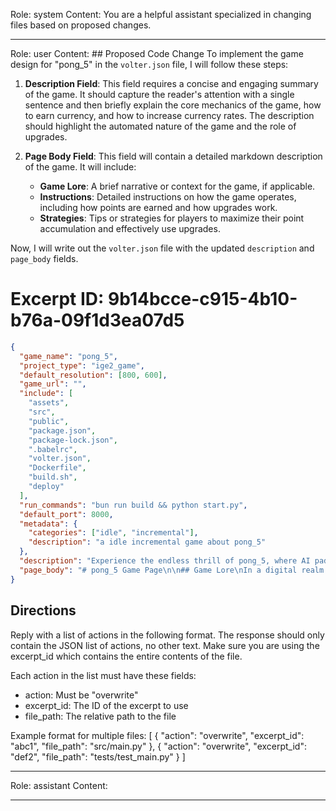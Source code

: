 Role: system
Content: You are a helpful assistant specialized in changing files based on proposed changes.
__________________
Role: user
Content: ## Proposed Code Change
To implement the game design for "pong_5" in the `volter.json` file, I will follow these steps:

1. **Description Field**: This field requires a concise and engaging summary of the game. It should capture the reader's attention with a single sentence and then briefly explain the core mechanics of the game, how to earn currency, and how to increase currency rates. The description should highlight the automated nature of the game and the role of upgrades.

2. **Page Body Field**: This field will contain a detailed markdown description of the game. It will include:
   - **Game Lore**: A brief narrative or context for the game, if applicable.
   - **Instructions**: Detailed instructions on how the game operates, including how points are earned and how upgrades work.
   - **Strategies**: Tips or strategies for players to maximize their point accumulation and effectively use upgrades.

Now, I will write out the `volter.json` file with the updated `description` and `page_body` fields.

# Excerpt ID: 9b14bcce-c915-4b10-b76a-09f1d3ea07d5
```json volter.json
{
  "game_name": "pong_5",
  "project_type": "ige2_game",
  "default_resolution": [800, 600],
  "game_url": "",
  "include": [
    "assets",
    "src",
    "public",
    "package.json",
    "package-lock.json",
    ".babelrc",
    "volter.json",
    "Dockerfile",
    "build.sh",
    "deploy"
  ],
  "run_commands": "bun run build && python start.py",
  "default_port": 8000,
  "metadata": {
    "categories": ["idle", "incremental"],
    "description": "a idle incremental game about pong_5"
  },
  "description": "Experience the endless thrill of pong_5, where AI paddles keep the game alive and you reap the rewards! Watch as automated paddles rally balls back and forth, earning you points with every successful hit. Use your points to purchase upgrades that increase ball speed, paddle size, and more, doubling your earning potential with each upgrade.",
  "page_body": "# pong_5 Game Page\n\n## Game Lore\nIn a digital realm where classic games meet modern automation, pong_5 emerges as a unique blend of nostalgia and innovation. The paddles, once controlled by human hands, now dance to the rhythm of AI, tirelessly keeping the game in perpetual motion.\n\n## Instructions\nWelcome to pong_5, an idle incremental game where your primary task is to manage upgrades while the AI handles the gameplay. Here's how it works:\n- **Gameplay**: Two AI-controlled paddles play an endless game of pong. The paddles automatically move to intercept the ball(s), ensuring a continuous rally.\n- **Earning Points**: You earn points every time a ball successfully hits a paddle. If a ball misses a paddle, it respawns in the center, ready to start anew.\n- **Upgrades**: Use your accumulated points to purchase upgrades. Each upgrade doubles in cost with every purchase, so choose wisely!\n  - **Ball Speed**: Increases the speed of the balls, making the game more challenging and rewarding.\n  - **Paddle Size**: Enlarges the paddles, making it easier to hit the balls.\n  - **Multi-ball**: Introduces additional balls into play, increasing your point potential.\n  - **Paddle Speed**: Enhances the paddles' movement speed, improving their ability to intercept balls.\n  - **Points Per Hit**: Boosts the points earned with each successful hit.\n\n## Strategies\n- **Balance Your Upgrades**: Focus on a balanced approach to upgrades. Increasing ball speed and paddle size simultaneously can maximize your point potential.\n- **Prioritize Multi-ball**: Adding more balls can exponentially increase your points, but ensure your paddles are fast enough to handle the chaos.\n- **Optimize Points Per Hit**: As your primary currency source, enhancing points per hit can significantly boost your earnings over time.\n\nDive into pong_5 and let the AI paddles work their magic while you strategize your way to the top of the leaderboard!"
}
```

## Directions
Reply with a list of actions in the following format. The response should only contain the JSON list of actions, no other text.
Make sure you are using the excerpt_id which contains the entire contents of the file.

Each action in the list must have these fields:
- action: Must be "overwrite"
- excerpt_id: The ID of the excerpt to use
- file_path: The relative path to the file

Example format for multiple files:
[
    {
        "action": "overwrite",
        "excerpt_id": "abc1",
        "file_path": "src/main.py"
    },
    {
        "action": "overwrite",
        "excerpt_id": "def2",
        "file_path": "tests/test_main.py"
    }
]
__________________
Role: assistant
Content: 
__________________
